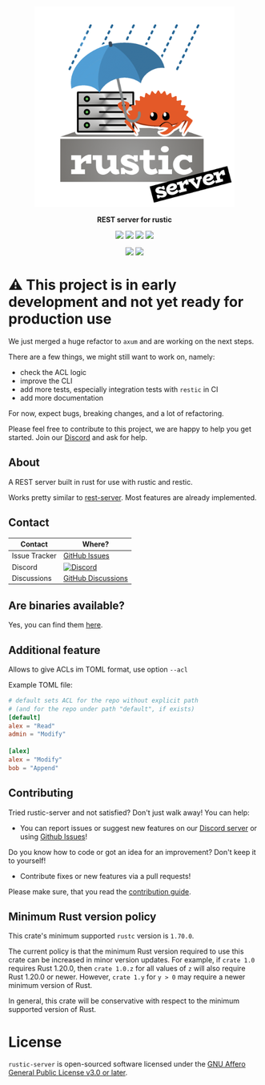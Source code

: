 <p align="center">
<img src="https://raw.githubusercontent.com/rustic-rs/assets/main/logos/readme_header_server.png" height="400" />
</p>
<p align="center"><b>REST server for rustic</b></p>
<p align="center">
<a href="https://crates.io/crates/rustic_server"><img src="https://img.shields.io/crates/v/rustic_server.svg" /></a>
<a href="https://docs.rs/rustic_server/"><img src="https://img.shields.io/docsrs/rustic_server?style=flat&amp;labelColor=1c1d42&amp;color=4f396a&amp;logo=Rust&amp;logoColor=white" /></a>
<a href="https://github.com/rustic-rs/rustic_server"><img src="https://img.shields.io/badge/license-Apache2.0/MIT-blue.svg" /></a>
<a href="https://crates.io/crates/rustic_server"><img src="https://img.shields.io/crates/d/rustic_server.svg" /></a>
<p>
<p align="center">
<a href="https://github.com/rustic-rs/rustic_server/actions/workflows/nightly.yml"><img src="https://github.com/rustic-rs/rustic_server/actions/workflows/nightly.yml/badge.svg" /></a>
<a href="https://www.gnu.org/licenses/agpl.txt"><img src="https://www.gnu.org/graphics/agplv3-88x31.png" height="20"/></a>
</p>

# ⚠️ This project is in early development and not yet ready for production use

We just merged a huge refactor to `axum` and are working on the next steps.

There are a few things, we might still want to work on, namely:

- check the ACL logic
- improve the CLI
- add more tests, especially integration tests with `restic` in CI
- add more documentation

For now, expect bugs, breaking changes, and a lot of refactoring.

Please feel free to contribute to this project, we are happy to help you get
started. Join our [Discord](https://discord.gg/WRUWENZnzQ) and ask for help.

## About

A REST server built in rust for use with rustic and restic.

Works pretty similar to [rest-server](https://github.com/restic/rest-server).
Most features are already implemented.

## Contact

| Contact       | Where?                                                                                        |
| ------------- | --------------------------------------------------------------------------------------------- |
| Issue Tracker | [GitHub Issues](https://github.com/rustic-rs/rustic_server/issues)                            |
| Discord       | [![Discord](https://dcbadge.vercel.app/api/server/WRUWENZnzQ)](https://discord.gg/WRUWENZnzQ) |
| Discussions   | [GitHub Discussions](https://github.com/rustic-rs/rustic/discussions)                         |

## Are binaries available?

Yes, you can find them [here](https://rustic.cli.rs/docs/nightly_builds.html).

## Additional feature

Allows to give ACLs im TOML format, use option `--acl`

Example TOML file:

```toml
# default sets ACL for the repo without explicit path
# (and for the repo under path "default", if exists)
[default]
alex = "Read"
admin = "Modify"

[alex]
alex = "Modify"
bob = "Append"
```

## Contributing

Tried rustic-server and not satisfied? Don't just walk away! You can help:

- You can report issues or suggest new features on our
  [Discord server](https://discord.gg/WRUWENZnzQ) or using
  [Github Issues](https://github.com/rustic-rs/rustic_server/issues/new/choose)!

Do you know how to code or got an idea for an improvement? Don't keep it to
yourself!

- Contribute fixes or new features via a pull requests!

Please make sure, that you read the
[contribution guide](https://rustic.cli.rs/docs/contributing-to-rustic.html).

## Minimum Rust version policy

This crate's minimum supported `rustc` version is `1.70.0`.

The current policy is that the minimum Rust version required to use this crate
can be increased in minor version updates. For example, if `crate 1.0` requires
Rust 1.20.0, then `crate 1.0.z` for all values of `z` will also require Rust
1.20.0 or newer. However, `crate 1.y` for `y > 0` may require a newer minimum
version of Rust.

In general, this crate will be conservative with respect to the minimum
supported version of Rust.

# License

`rustic-server` is open-sourced software licensed under the
[GNU Affero General Public License v3.0 or later](./LICENSE).
